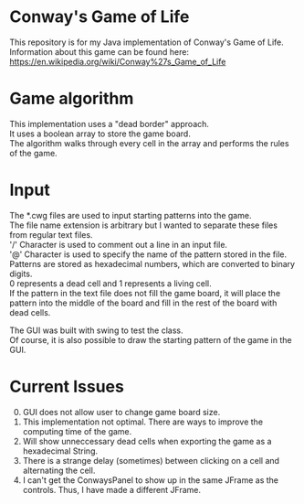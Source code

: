 # Conway's Game of Life

This repository is for my Java implementation of Conway's Game of Life.
Information about this game can be found here:
https://en.wikipedia.org/wiki/Conway%27s_Game_of_Life

# Game algorithm
This implementation uses a "dead border" approach.  
It uses a boolean array to store the game board.  
The algorithm walks through every cell in the array and performs the rules of the game.

# Input 
The *.cwg files are used to input starting patterns into the game.  
The file name extension is arbitrary but I wanted to separate these files from regular text files.  
'/' Character is used to comment out a line in an input file.  
'@' Character is used to specify the name of the pattern stored in the file.  
Patterns are stored as hexadecimal numbers, which are converted to binary digits.  
0 represents a dead cell and 1 represents a living cell.  
If the pattern in the text file does not fill the game board, it will place the pattern into the middle of the board
and fill in the rest of the board with dead cells.  
  
The GUI was built with swing to test the class.  
Of course, it is also possible to draw the starting pattern of the game in the GUI.  
  
 
  
# Current Issues 
0.  GUI does not allow user to change game board size.
1.  This implementation not optimal. There are ways to improve the computing time of the game.  
2.  Will show unneccessary dead cells when exporting the game as a hexadecimal String.  
3.  There is a strange delay (sometimes) between clicking on a cell and alternating the cell.  
4.  I can't get the ConwaysPanel to show up in the same JFrame as the controls. Thus, I have made a different JFrame.  
